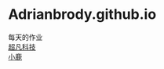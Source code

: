 # Adrianbrody.github.io
每天的作业
<br>
<a href="https://adrianbrody.github.io/%E8%B6%85%E5%87%A1%E7%A7%91%E6%8A%801/html/%E8%B6%85%E5%87%A1%E7%A7%91%E6%8A%80.html">超凡科技</a>
<br>
<a href="https://adrianbrody.github.io/%E5%B0%8F%E9%B9%BF/html/%E5%B0%8F%E9%B9%BF.html">小鹿</a>
